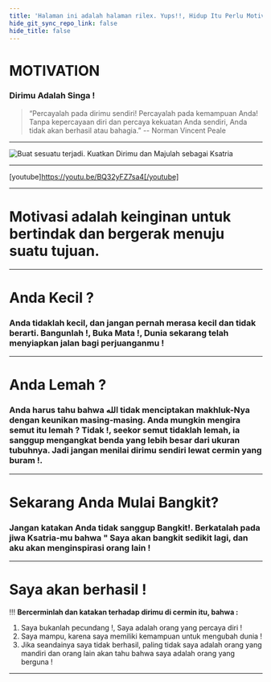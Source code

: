 ```yaml
---
title: 'Halaman ini adalah halaman rilex. Yups!!, Hidup Itu Perlu Motivasi, Rilex, dan Cerdas!'
hide_git_sync_repo_link: false
hide_title: false
---
```


# MOTIVATION

### Dirimu Adalah Singa !

> “Percayalah pada dirimu sendiri! Percayalah pada kemampuan Anda! Tanpa kepercayaan diri dan percaya kekuatan Anda sendiri, Anda tidak akan berhasil atau bahagia.”
-- Norman Vincent Peale

---

![](https://imgur.com/kLk8wi1 "Buat sesuatu terjadi. Kuatkan Dirimu dan Majulah sebagai Ksatria")

---

[youtube]https://youtu.be/BQ32yFZ7sa4[/youtube]

---

# Motivasi adalah keinginan untuk bertindak dan bergerak menuju suatu tujuan.

---

# Anda Kecil ?

### Anda tidaklah kecil, dan jangan pernah merasa kecil dan tidak berarti. Bangunlah !, Buka Mata !, Dunia sekarang telah menyiapkan jalan bagi perjuanganmu !

---

# Anda Lemah ?

### Anda harus tahu bahwa الله tidak menciptakan makhluk-Nya dengan keunikan masing-masing. Anda mungkin mengira semut itu lemah ? Tidak !, seekor semut tidaklah lemah, ia sanggup mengangkat benda yang lebih besar dari ukuran tubuhnya. Jadi jangan menilai dirimu sendiri lewat cermin yang buram !.

---

# Sekarang Anda Mulai Bangkit?

### Jangan katakan Anda tidak sanggup Bangkit!. Berkatalah pada jiwa Ksatria-mu bahwa " Saya akan bangkit sedikit lagi, dan aku akan menginspirasi orang lain ! 

---

# Saya akan berhasil !
!!! **Bercerminlah dan katakan terhadap dirimu di cermin itu, bahwa :**

1. Saya bukanlah pecundang !, Saya adalah orang yang percaya diri ! 
2. Saya mampu, karena saya memiliki kemampuan untuk mengubah dunia !   
3. Jika seandainya saya tidak berhasil, paling tidak saya adalah orang yang mandiri dan orang lain akan tahu bahwa saya adalah orang yang berguna ! 

---

